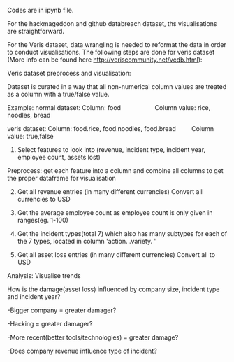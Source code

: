 Codes are in ipynb file.

For the hackmageddon and github databreach dataset, ths visualisations are straightforward.

For the Veris dataset, data wrangling is needed to reformat the data in order to conduct visualisations. 
The following steps are done for veris dataset (More info can be found here http://veriscommunity.net/vcdb.html):

Veris dataset preprocess and visualisation:

Dataset is curated in a way that all non-numerical column values are treated as a column with a true/false value.

Example:
normal dataset:
Column: food 				&emsp;&emsp;&emsp;&emsp;&emsp; Column value: rice, noodles, bread

veris dataset:
Column: food.rice, food.noodles, food.bread     &emsp;&emsp; Column value: true,false



  1) Select features to look into (revenue, incident type, incident year, employee count, assets lost) 

  Preprocess: get each feature into a column and combine all columns to get the proper dataframe for visualisation

  2) Get all revenue entries (in many different currencies)
     Convert all currencies to USD

  3) Get the average employee count as employee count is only given in ranges(eg. 1-100)

  4) Get the incident types(total 7) which also has many subtypes for each of the 7 types, 
     located in column 'action. <incident type> .variety. <incident subtype>'

  4) Get all asset loss entries (in many different currencies)
     Convert all to USD

Analysis: Visualise trends

How is the damage(asset loss) influenced by company size, incident type and incident year?

-Bigger company = greater damager?

-Hacking = greater damager?

-More recent(better tools/technologies) = greater damage?

-Does company revenue influence type of incident?
